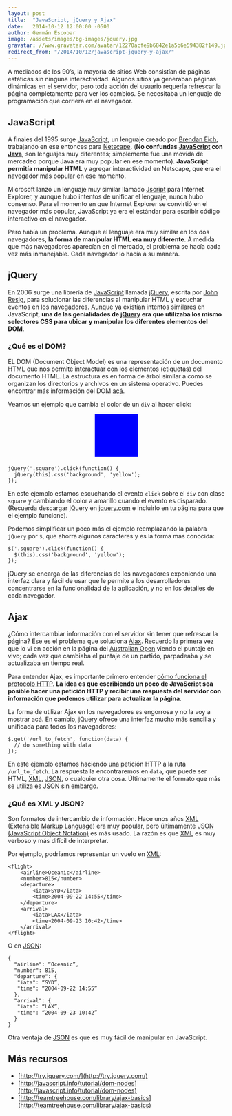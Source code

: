 ```yaml
---
layout: post
title:  "JavaScript, jQuery y Ajax"
date:   2014-10-12 12:00:00 -0500
author: Germán Escobar
image: /assets/images/bg-images/jquery.jpg
gravatar: //www.gravatar.com/avatar/12270acfe9b6842e1a5b6e594382f149.jpg?s=80
redirect_from: "/2014/10/12/javascript-jquery-y-ajax/"
---
```


A mediados de los 90’s, la mayoría de sitios Web consistían de páginas estáticas sin ninguna interactividad. Algunos sitios ya generaban páginas dinámicas en el servidor, pero toda acción del usuario requería refrescar la página completamente para ver los cambios. Se necesitaba un lenguaje de programación que corriera en el navegador.<!-- more -->

## JavaScript

A finales del 1995 surge <a href="http://en.wikipedia.org/wiki/JavaScript" target="_blank">JavaScript</a>, un lenguaje creado por <a href="http://en.wikipedia.org/wiki/Brendan_Eich" target="_blank">Brendan Eich</a>, trabajando en ese entonces para <a href="http://en.wikipedia.org/wiki/Netscape" target="_blank">Netscape</a>. (**No confundas <a href="http://en.wikipedia.org/wiki/JavaScript" target="_blank">JavaScript</a> con <a href="http://en.wikipedia.org/wiki/Java_(programming_language)" target="_blank">Java</a>**, son lenguajes muy diferentes; simplemente fue una movida de mercadeo porque Java era muy popular en ese momento). **JavaScript permitía manipular HTML** y agregar interactividad en Netscape, que era el navegador más popular en ese momento.

Microsoft lanzó un lenguaje muy similar llamado <a href="http://en.wikipedia.org/wiki/JScript" target="_blank">Jscript</a> para Internet Explorer, y aunque hubo intentos de unificar el lenguaje, nunca hubo consenso. Para el momento en que Internet Explorer se convirtió en el navegador más popular, JavaScript ya era el estándar para escribir código interactivo en el navegador.

Pero había un problema. Aunque el lenguaje era muy similar en los dos navegadores, **la forma de manipular HTML era muy diferente**. A medida que más navegadores aparecían en el mercado, el problema se hacía cada vez más inmanejable. Cada navegador lo hacía a su manera.

## jQuery

En 2006 surge una librería de <a href="http://en.wikipedia.org/wiki/JavaScript" target="_blank">JavaScript</a> llamada <a href="http://jquery.com/" target="_blank">jQuery</a>, escrita por <a href="http://en.wikipedia.org/wiki/John_Resig" target="_blank">John Resig</a>, para solucionar las diferencias al manipular HTML y escuchar eventos en los navegadores. Aunque ya existían intentos similares en JavaScript, **una de las genialidades de <a href="http://jquery.com/" target="_blank">jQuery</a> era que utilizaba los mismo selectores CSS para ubicar y manipular los diferentes elementos del DOM**.

<div class="well">
<h3>¿Qué es el DOM?</h3>

EL DOM (Document Object Model) es una representación de un documento HTML que nos permite interactuar con los elementos (etiquetas) del documento HTML. La estructura es en forma de árbol similar a como se organizan los directorios y archivos en un sistema operativo. Puedes encontrar más información del DOM <a href="http://javascript.info/tutorial/dom-nodes" target="_blank">acá</a>.
</div>

Veamos un ejemplo que cambia el color de un `div` al hacer click:

<div class="square" style="height: 100px; width: 100px; background: blue; margin: 0 auto 20px;"></div>

<pre><code class="language-javascript">jQuery('.square').click(function() {
  jQuery(this).css('background', 'yellow');
});</code></pre>

En este ejemplo estamos escuchando el evento `click` sobre el `div` con clase `square` y cambiando el color a amarillo cuando el evento es disparado. (Recuerda descargar jQuery en <a href="http://jquery.com/">jquery.com</a> e incluirlo en tu página para que el ejemplo funcione).

Podemos simplificar un poco más el ejemplo reemplazando la palabra `jQuery` por `$`, que ahorra algunos caracteres y es la forma más conocida:

<pre><code class="language-javascript">$('.square').click(function() {
  $(this).css('background', 'yellow');
});</code></pre>

jQuery se encarga de las diferencias de los navegadores exponiendo una interfaz clara y fácil de usar que le permite a los desarrolladores concentrarse en la funcionalidad de la aplicación, y no en los detalles de cada navegador.

## Ajax

¿Cómo intercambiar información con el servidor sin tener que refrescar la página? Ese es el problema que soluciona <a href="http://en.wikipedia.org/wiki/Ajax_(programming)" target="_blank">Ajax</a>. Recuerdo la primera vez que lo vi en acción en la página del <a href="http://www.ausopen.com/" target="_blank">Australian Open</a> viendo el puntaje en vivo; cada vez que cambiaba el puntaje de un partido, parpadeaba y se actualizaba en tiempo real.

Para entender Ajax, es importante primero entender <a href="/2014/10/05/http-y-html/" target="_blank">cómo funciona el protocolo HTTP</a>. **La idea es que escribiendo un poco de JavaScript sea posible hacer una petición HTTP y recibir una respuesta del servidor con información que podemos utilizar para actualizar la página**.

La forma de utilizar Ajax en los navegadores es engorrosa y no la voy a mostrar acá. En cambio, jQuery ofrece una interfaz mucho más sencilla y unificada para todos los navegadores:

<pre><code class="language-javascript">$.get('/url_to_fetch', function(data) {
  // do something with data
});</code></pre>

En este ejemplo estamos haciendo una petición HTTP a la ruta `/url_to_fetch`. La respuesta la encontraremos en `data`, que puede ser HTML, <a href="http://en.wikipedia.org/wiki/XML" target="_blank">XML</a>, <a href="http://www.json.org/" target="_blank">JSON</a>, o cualquier otra cosa. Últimamente el formato que más se utiliza es <a href="http://www.json.org/" target="_blank">JSON</a> sin embargo.

<div class="well">
<h3>¿Qué es XML y JSON?</h3>

<p>Son formatos de intercambio de información. Hace unos años <a href="http://en.wikipedia.org/wiki/XML" target="_blank">XML (Extensible Markup Language)</a> era muy popular, pero últimamente <a href="http://www.json.org/" target="_blank">JSON (JavaScript Object Notation)</a> es más usado. La razón es que <a href="http://en.wikipedia.org/wiki/XML" target="_blank">XML</a> es muy verboso y más difícil de interpretar.</p>

<p>Por ejemplo, podríamos representar un vuelo en <a href="http://en.wikipedia.org/wiki/XML" target="_blank">XML</a>:</p>

<pre><code class="language-xml">&lt;flight&gt;
    &lt;airline&gt;Oceanic&lt;/airline&gt;
    &lt;number&gt;815&lt;/number&gt;
    &lt;departure&gt;
        &lt;iata&gt;SYD&lt;/iata&gt;
        &lt;time&gt;2004-09-22 14:55&lt;/time&gt;
    &lt;/departure&gt;
    &lt;arrival&gt;
        &lt;iata&gt;LAX&lt;/iata&gt;
        &lt;time&gt;2004-09-23 10:42&lt;/time&gt;
    &lt;/arrival&gt;
&lt;/flight&gt;</code></pre>

<p>O en <a href="http://www.json.org/" target="_blank">JSON</a>:</p>

<pre><code class="language-javascript">{
  "airline": “Oceanic”,
  "number": 815,
  "departure": {
   "iata": “SYD”,
   "time": “2004-09-22 14:55”
  },
  "arrival": {
   "iata": “LAX”,
   "time": “2004-09-23 10:42”
  }
}</code></pre>

Otra ventaja de <a href="http://www.json.org/" target="_blank">JSON</a> es que es muy fácil de manipular en JavaScript.
</div>

## Más recursos

* [http://try.jquery.com/](http://try.jquery.com/)
* [http://javascript.info/tutorial/dom-nodes](http://javascript.info/tutorial/dom-nodes)
* [http://teamtreehouse.com/library/ajax-basics](http://teamtreehouse.com/library/ajax-basics)


<script>
	jQuery('.square').click(function() {
	  jQuery(this).css('background', 'yellow');
	});
</script>
